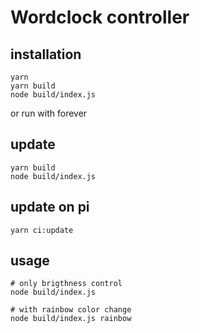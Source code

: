 # Wordclock controller

## installation
```
yarn
yarn build
node build/index.js
```

or run with forever

## update
```
yarn build
node build/index.js
```

## update on pi
```
yarn ci:update
```

## usage
```
# only brigthness control
node build/index.js

# with rainbow color change
node build/index.js rainbow
```
